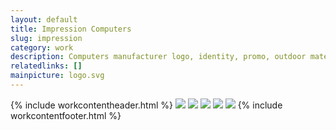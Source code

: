 ```yaml
---
layout: default
title: Impression Computers
slug: impression
category: work
description: Computers manufacturer logo, identity, promo, outdoor materials and packaging design and art direction. Supervision and support during a year
relatedlinks: []
mainpicture: logo.svg
---
```

{% include workcontentheader.html %}
	<img src="/ohyeah/{{ page.slug }}/0.jpg" class="work__figure">
	<img src="/ohyeah/{{ page.slug }}/1.jpg" class="work__figure">
	<img src="/ohyeah/{{ page.slug }}/2.jpg" class="work__figure">
	<img src="/ohyeah/{{ page.slug }}/3.jpg" class="work__figure">
	<img src="/ohyeah/{{ page.slug }}/4.jpg" class="work__figure">
{% include workcontentfooter.html %}